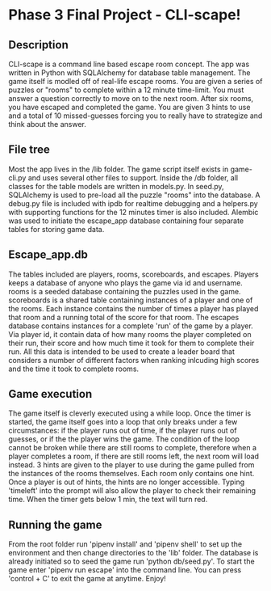 # Phase 3 Final Project - CLI-scape!

## Description

CLI-scape is a command line based escape room concept.  The app was written in Python with SQLAlchemy for database table management.  The game itself is modled off of real-life escape rooms.  You are given a series of puzzles or "rooms" to complete within a 12 minute time-limit.  You must answer a question correctly to move on to the next room.  After six rooms, you have escaped and completed the game.  You are given 3 hints to use and a total of 10 missed-guesses forcing you to really have to strategize and think about the answer.

## File tree

Most the app lives in the /lib folder.  The game script itself exists in game-cli.py and uses several other files to support.  Inside the /db folder, all classes for the table models are written in models.py.  In seed.py, SQLAlchemy is used to pre-load all the puzzle "rooms" into the database.  A debug.py file is included with ipdb for realtime debugging and a helpers.py with supporting functions for the 12 minutes timer is also included.  Alembic was used to initiate the escape_app database containing four separate tables for storing game data.

## Escape_app.db

The tables included are players, rooms, scoreboards, and escapes.  Players keeps a database of anyone who plays the game via id and username.  rooms is a seeded database containing the puzzles used in the game.  scoreboards is a shared table containing instances of a player and one of the rooms.  Each instance contains the number of times a player has played that room and a running total of the score for that room.  The escapes database contains instances for a complete 'run' of the game by a player.  Via player id, it contain data of how many rooms the player completed on their run, their score and how much time it took for them to complete their run.  All this data is intended to be used to create a leader board that considers a number of different factors when ranking inlcuding high scores and the time it took to complete rooms.

## Game execution

The game itself is cleverly executed using a while loop.  Once the timer is started, the game itself goes into a loop that only breaks under a few circumstances: if the player runs out of time, if the player runs out of guesses, or if the the player wins the game.  The condition of the loop cannot be broken while there are still rooms to complete, therefore when a player completes a room, if there are still rooms left, the next room will load instead.  3 hints are given to the player to use during the game pulled from the instances of the rooms themselves.  Each room only contains one hint.  Once a player is out of hints, the hints are no longer accessible.  Typing 'timeleft' into the prompt will also allow the player to check their remaining time.  When the timer gets below 1 min, the text will turn red.

## Running the game

From the root folder run 'pipenv install' and 'pipenv shell' to set up the environment and then change directories to the 'lib' folder.  The database is already initiated so to seed the game run 'python db/seed.py'.  To start the game enter 'pipenv run escape' into the command line.  You can press 'control + C' to exit the game at anytime.  Enjoy!

